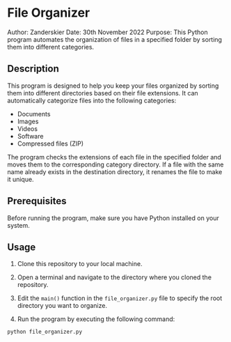 # File Organizer

Author: Zanderskier
Date: 30th November 2022
Purpose: This Python program automates the organization of files in a specified folder by sorting them into different categories.

## Description

This program is designed to help you keep your files organized by sorting them into different directories based on their file extensions. It can automatically categorize files into the following categories:

- Documents
- Images
- Videos
- Software
- Compressed files (ZIP)

The program checks the extensions of each file in the specified folder and moves them to the corresponding category directory. If a file with the same name already exists in the destination directory, it renames the file to make it unique.

## Prerequisites

Before running the program, make sure you have Python installed on your system.

## Usage

1. Clone this repository to your local machine.

2. Open a terminal and navigate to the directory where you cloned the repository.

3. Edit the `main()` function in the `file_organizer.py` file to specify the root directory you want to organize.

4. Run the program by executing the following command:

```bash
python file_organizer.py

